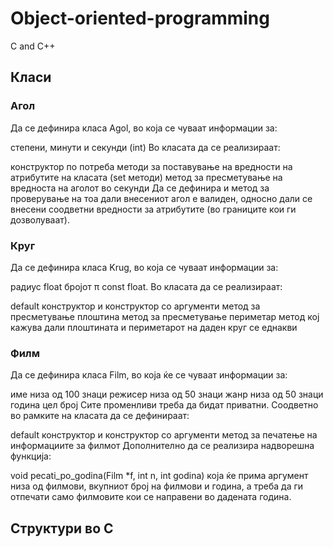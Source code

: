 # Object-oriented-programming
C and C++

## Класи
### Агол
Да се дефинира класа Agol, во која се чуваат информации за:

степени, минути и секунди (int)
Во класата да се реализираат:

конструктор по потреба
методи за поставување на вредности на атрибутите на класата (set методи)
метод за пресметување на вредноста на аголот во секунди
Да се дефинира и метод за проверување на тоа дали внесениот агол е валиден, односно дали се внесени соодветни вредности за атрибутите (во границите кои ги дозволуваат).

### Круг
Да се дефинира класа Krug, во која се чуваат информации за:

радиус float
бројот π const float.
Во класата да се реализираат:

default конструктор и конструктор со аргументи
метод за пресметување плоштина
метод за пресметување периметар
метод кој кажува дали плоштината и периметарот на даден круг се еднакви

### Филм
Да се дефинира класа Film, во која ќе се чуваат информации за:

име низа од 100 знаци
режисер низа од 50 знаци
жанр низа од 50 знаци
година цел број
Сите променливи треба да бидат приватни. Соодветно во рамките на класата да се дефинираат:

default конструктор и конструктор со аргументи
метод за печатење на информациите за филмот
Дополнително да се реализира надворешна функција:

void pecati_po_godina(Film *f, int n, int godina) која ќе прима аргумент низа од филмови, вкупниот број на филмови и година, а треба да ги отпечати само филмовите кои се направени во дадената година.


## Структури во C
